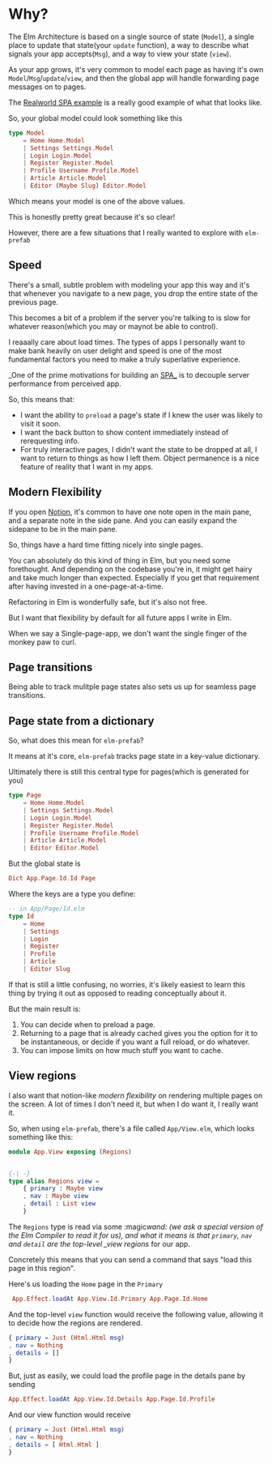 # Why?

The Elm Architecture is based on a single source of state (`Model`), a single place to update that state(your `update` function), a way to describe what signals your app accepts(`Msg`), and a way to view your state (`view`).

As your app grows, it's very common to model each page as having it's own `Model`/`Msg`/`update`/`view`, and then the global app will handle forwarding page messages on to pages.

The [Realworld SPA example](https://github.com/rtfeldman/elm-spa-example/tree/master) is a really good example of what that looks like.

So, your global model could look something like this

```elm
type Model
    = Home Home.Model
    | Settings Settings.Model
    | Login Login.Model
    | Register Register.Model
    | Profile Username Profile.Model
    | Article Article.Model
    | Editor (Maybe Slug) Editor.Model
```

Which means your model is one of the above values.

This is honestly pretty great because it's so clear!

However, there are a few situations that I really wanted to explore with `elm-prefab`

## Speed

There's a small, subtle problem with modeling your app this way and it's that whenever you navigate to a new page, you drop the entire state of the previous page.

This becomes a bit of a problem if the server you're talking to is slow for whatever reason(which you may or maynot be able to control).

I reaaally care about load times. The types of apps I personally want to make bank heavily on user delight and speed is one of the most fundamental factors you need to make a truly superlative experience.

_One of the prime motivations for building an [SPA_](https://en.wikipedia.org/wiki/Single-page_application) is to decouple server performance from perceived app.

So, this means that:

- I want the ability to `preload` a page's state if I knew the user was likely to visit it soon.
- I want the back button to show content immediately instead of rerequesting info.
- For truly interactive pages, I didn't want the state to be dropped at all, I want to return to things as how I left them. Object permanence is a nice feature of reality that I want in my apps.

## Modern Flexibility

If you open [Notion](https://www.notion.so), it's common to have one note open in the main pane, and a separate note in the side pane. And you can easily expand the sidepane to be in the main pane.

So, things have a hard time fitting nicely into single pages.

You can absolutely do this kind of thing in Elm, but you need some forethought. And depending on the codebase you're in, it might get hairy and take much longer than expected. Especially if you get that requirement after having invested in a one-page-at-a-time.

Refactoring in Elm is wonderfully safe, but it's also not free.

But I want that flexibility by default for all future apps I write in Elm.

When we say a Single-page-app, we don't want the single finger of the monkey paw to curl.

## Page transitions

Being able to track mulitple page states also sets us up for seamless page transitions.

## Page state from a dictionary

So, what does this mean for `elm-prefab`?

It means at it's core, `elm-prefab` tracks page state in a key-value dictionary.

Ultimately there is still this central type for pages(which is generated for you)

```elm
type Page
    = Home Home.Model
    | Settings Settings.Model
    | Login Login.Model
    | Register Register.Model
    | Profile Username Profile.Model
    | Article Article.Model
    | Editor Editor.Model
```

But the global state is

```elm
Dict App.Page.Id.Id Page
```

Where the keys are a type you define:

```elm
-- in App/Page/Id.elm
type Id
    = Home
    | Settings
    | Login
    | Register
    | Profile
    | Article
    | Editor Slug
```

If that is still a little confusing, no worries, it's likely easiest to learn this thing by trying it out as opposed to reading conceptually about it.

But the main result is:

1. You can decide when to preload a page.
2. Returning to a page that is already cached gives you the option for it to be instantaneous, or decide if you want a full reload, or do whatever.
3. You can impose limits on how much stuff you want to cache.

## View regions

I also want that notion-like _modern flexibility_ on rendering multiple pages on the screen. A lot of times I don't need it, but when I do want it, I really want it.

So, when using `elm-prefab`, there's a file called `App/View.elm`, which looks something like this:

```elm
module App.View exposing (Regions)


{-| -}
type alias Regions view =
    { primary : Maybe view
    , nav : Maybe view
    , detail : List view
    }
```

The `Regions` type is read via some :magic*wand: (we ask a special version of the Elm Compiler to read it for us), and what it means is that `primary`, `nav` and `detail` are the top-level \_view regions* for our app.

Concretely this means that you can send a command that says "load this page in this region".

Here's us loading the `Home` page in the `Primary`

```elm
 App.Effect.loadAt App.View.Id.Primary App.Page.Id.Home
```

And the top-level `view` function would receive the following value, allowing it to decide how the regions are rendered.

```elm
{ primary = Just (Html.Html msg)
, nav = Nothing
, details = []
}
```

But, just as easily, we could load the profile page in the details pane by sending

```elm
App.Effect.loadAt App.View.Id.Details App.Page.Id.Profile
```

And our view function would receive

```elm
{ primary = Just (Html.Html msg)
, nav = Nothing
, details = [ Html.Html ]
}
```
